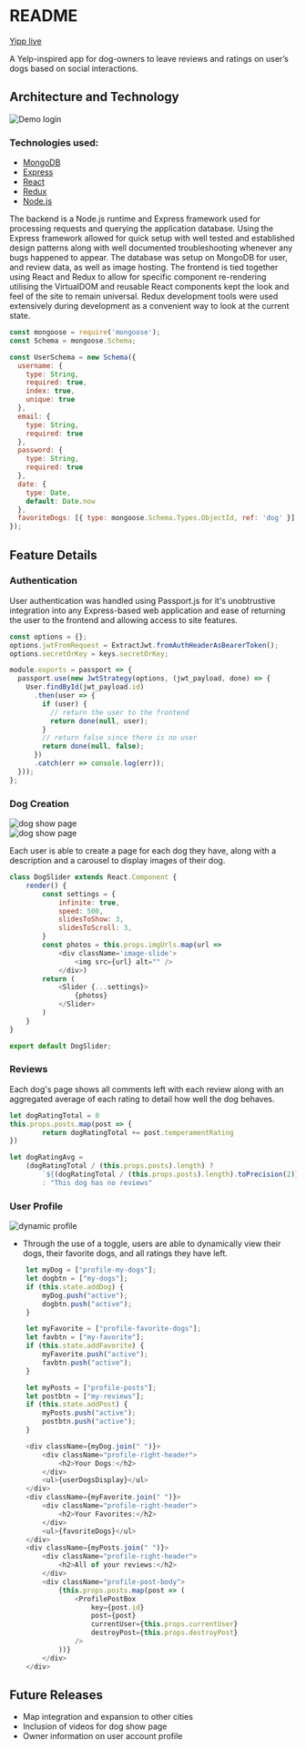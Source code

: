 # README

 [Yipp live](https://yipp.herokuapp.com/)

A Yelp-inspired app for dog-owners to leave reviews and ratings on user’s dogs based on social interactions.

## Architecture and Technology

<div><img src="https://github.com/ivopavlov87/yipp/blob/master/yipp-login.gif" alt="Demo login" /></div>

### Technologies used: 
* [MongoDB](https://www.mongodb.com/)
* [Express](https://expressjs.com/)
* [React](https://reactjs.org/)
* [Redux](https://redux.js.org/)
* [Node.js](https://nodejs.org/)

The backend is a Node.js runtime and Express framework used for processing requests and querying the application database. Using the Express framework allowed for quick setup with well tested and established design patterns along with well documented troubleshooting whenever any bugs happened to appear. The database was setup on MongoDB for user, and review data, as well as image hosting. The frontend is tied together using React and Redux to allow for specific component re-rendering utilising the VirtualDOM and reusable React components kept the look and feel of the site to remain universal. Redux development tools were used extensively during development as a convenient way to look at the current state. 

```javascript
const mongoose = require('mongoose');
const Schema = mongoose.Schema;

const UserSchema = new Schema({
  username: {
    type: String,
    required: true,
    index: true,
    unique: true
  },
  email: {
    type: String,
    required: true
  },
  password: {
    type: String,
    required: true
  },
  date: {
    type: Date,
    default: Date.now
  },
  favoriteDogs: [{ type: mongoose.Schema.Types.ObjectId, ref: 'dog' }]
});
```

## Feature Details

### Authentication

User authentication was handled using Passport.js for it's unobtrustive integration into any Express-based web application and ease of returning the user to the frontend and allowing access to site features.

```javascript
const options = {};
options.jwtFromRequest = ExtractJwt.fromAuthHeaderAsBearerToken();
options.secretOrKey = keys.secretOrKey;

module.exports = passport => {
  passport.use(new JwtStrategy(options, (jwt_payload, done) => {
    User.findById(jwt_payload.id)
      .then(user => {
        if (user) {
          // return the user to the frontend
          return done(null, user);
        }
        // return false since there is no user
        return done(null, false);
      })
      .catch(err => console.log(err));
  }));
};
```

### Dog Creation

<div><img src="https://github.com/ivopavlov87/yipp/blob/master/yipp-dogcreate.gif" alt="dog show page" /></div>
<div><img src="https://github.com/ivopavlov87/yipp/blob/master/yipp-dogshow.gif" alt="dog show page" /></div>

Each user is able to create a page for each dog they have, along with a description and a carousel to display images of their dog.

```javascript
class DogSlider extends React.Component {
    render() {
        const settings = {
            infinite: true,
            speed: 500,
            slidesToShow: 3,
            slidesToScroll: 3,
        }
        const photos = this.props.imgUrls.map(url =>
            <div className='image-slide'>
                <img src={url} alt="" />
            </div>)
        return (
            <Slider {...settings}>
                {photos}
            </Slider>
        )
    }
}

export default DogSlider;
```

### Reviews

Each dog's page shows all comments left with each review along with an aggregated average of each rating to detail how well the dog behaves.

```javascript
let dogRatingTotal = 0
this.props.posts.map(post => {
		return dogRatingTotal += post.temperamentRating
})

let dogRatingAvg = 
	(dogRatingTotal / (this.props.posts).length) ? 
		`${(dogRatingTotal / (this.props.posts).length).toPrecision(2)} yipps`
		: "This dog has no reviews"
```

### User Profile

<div><img src="https://github.com/ivopavlov87/yipp/blob/master/dynamic-profile.gif" alt="dynamic profile" /></div>

* Through the use of a toggle, users are able to dynamically view their dogs, their favorite dogs, and all ratings they have left.

```javascript
	let myDog = ["profile-my-dogs"];
	let dogbtn = ["my-dogs"];
	if (this.state.addDog) {
		myDog.push("active");
		dogbtn.push("active");
	}

	let myFavorite = ["profile-favorite-dogs"];
	let favbtn = ["my-favorite"];
	if (this.state.addFavorite) {
		myFavorite.push("active");
		favbtn.push("active");
	}

	let myPosts = ["profile-posts"];
	let postbtn = ["my-reviews"];
	if (this.state.addPost) {
		myPosts.push("active");
		postbtn.push("active");
	}
```

```javascript
	<div className={myDog.join(" ")}>
		<div className="profile-right-header">
			<h2>Your Dogs:</h2>
		</div>
		<ul>{userDogsDisplay}</ul>
	</div>
	<div className={myFavorite.join(" ")}>
		<div className="profile-right-header">
			<h2>Your Favorites:</h2>
		</div>
		<ul>{favoriteDogs}</ul>
	</div>
	<div className={myPosts.join(" ")}>
		<div className="profile-right-header">
			<h2>All of your reviews:</h2>
		</div>
		<div className="profile-post-body">
			{this.props.posts.map(post => (
				<ProfilePostBox
					key={post.id}
					post={post}
					currentUser={this.props.currentUser}
					destroyPost={this.props.destroyPost}
				/>
			))}
		</div>
	</div>
```

## Future Releases

* Map integration and expansion to other cities
* Inclusion of videos for dog show page
* Owner information on user account profile